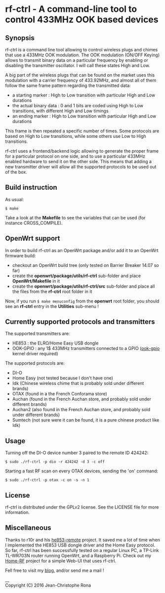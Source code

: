 # rf-ctrl - A command-line tool to control 433MHz OOK based devices


## Synopsis

rf-ctrl is a command line tool allowing to control wireless plugs and chimes that use a 433MHz OOK modulation.
The OOK modulation (ON/OFF Keying) allows to transmit binary data on a particular frequency by enabling or disabling the transmitter oscillator. I will call these states High and Low.

A big part of the wireless plugs that can be found on the market uses this modulation with a carrier frequency of 433.92MHz, and almost all of them follow the same frame pattern regarding the transmitted data:

- a starting marker : High to Low transition with particular High and Low durations
- the actual binary data : 0 and 1 bits are coded using High to Low transitions, with different High and Low timings
- an ending marker : High to Low transition with particular High and Low durations

This frame is then repeated a specific number of times. Some protocols are based on High to Low transitions, while some others use Low to High transitions.

rf-ctrl uses a frontend/backend logic allowing to generate the proper frame for a particular protocol on one side, and to use a particular 433MHz enabled hardware to send it on the other side.
This means that adding a new transmitter driver will allow all the supported protocols to be used out of the box.


## Build instruction

As usual:
```
$ make
```

Take a look at the __Makefile__ to see the variables that can be used (for instance CROSS_COMPILE).


## OpenWrt support

In order to build rf-ctrl as an OpenWrt package and/or add it to an OpenWrt firmware build:
- checkout an OpenWrt build tree (only tested on Barrier Breaker 14.07 so far)
- create the __openwrt/package/utils/rf-ctrl__ sub-folder and place __OpenWrt/Makefile__ in it
- create the __openwrt/package/utils/rf-ctrl/src__ sub-folder and place all the files from the __rf-ctrl__ root folder in it

Now, if you run `$ make menuconfig` from the __openwrt__ root folder, you should see an __rf-ctrl__ entry in the __Utilities__ sub-menu !


## Currently supported protocols and transmitters

The supported transmitters are:
- HE853 : the ELRO/Home Easy USB dongle
- OOK-GPIO : any 1$ 433MHz transmitters connected to a GPIO ([ook-gpio](https://github.com/jcrona/ook-gpio) kernel driver required)

The supported protocols are:
- DI-O
- Home Easy (not tested because I don't have one)
- Idk (Chinese wireless chime that is probably sold under different brands)
- OTAX (found in a the French Conforama store)
- Auchan (found in the French Auchan store, and probably sold under different brands)
- Auchan2 (also found in the French Auchan store, and probably sold under different brands)
- Sumtech (not sure were it can be found, it is a pure chinese product like Idk)


## Usage

Turning off the DI-O device number 3 paired to the remote ID 424242:
```
$ sudo ./rf-ctrl -p dio -r 424242 -d 3 -c off
```

Starting a fast RF scan on every OTAX devices, sending the 'on' command:
```
$ sudo ./rf-ctrl -p otax -c on -s -n 1
```


## License

rf-ctrl is distributed under the GPLv2 license. See the LICENSE file for more information.


## Miscellaneous

Thanks to r10r and his [he853-remote](https://github.com/r10r/he853-remote) project. It saved me a lot of time when I implemented the HE853 USB dongle driver and the Home Easy protocol.
So far, rf-ctrl has been successfully tested on a regular Linux PC, a TP-Link TL-WR703N router running OpenWrt, and a Raspberry Pi.
Check out my [Home-RF](https://github.com/jcrona/home-rf) project for a simple Web-UI that uses rf-ctrl.

Fell free to visit my [blog](http://blog.rona.fr), and/or send me a mail !

__  
Copyright (C) 2016 Jean-Christophe Rona
